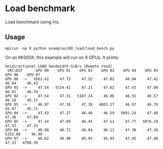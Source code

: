 <!--
SPDX-License-Identifier: MIT
Copyright (c) 2025 Advanced Micro Devices, Inc. All rights reserved.
-->

# Load benchmark

Load benchmark using Iris.

## Usage

```terminal
mpirun -np 8 python examples/00_load/load_bench.py
```
On an MI300X, this example will run on 8 GPUs. It prints:
```terminal
Unidirectional LOAD bandwidth GiB/s [Remote read]
 SRC\DST      GPU 00    GPU 01    GPU 02    GPU 03    GPU 04    GPU 05    GPU 06    GPU 07
GPU 00  ->   5563.42     47.73     47.52     47.02     46.94     47.42     46.84     46.43
GPU 01  ->     47.54   5154.41     47.21     47.62     47.43     47.08     46.91     46.74
GPU 02  ->     47.54     47.31   5187.24     46.86     46.31     46.57     46.10     45.72
GPU 03  ->     46.97     47.18     47.30   4803.27     46.97     46.79     45.97     45.71
GPU 04  ->     47.43     47.27     46.46     46.59   5091.24     47.48     47.38     47.09
GPU 05  ->     47.34     47.09     46.45     47.11     47.77   5076.19     47.32     47.33
GPU 06  ->     46.98     46.72     46.04     46.11     47.30     47.36   5332.80     46.99
GPU 07  ->     46.02     46.90     45.95     45.95     47.45     47.48     47.32   4798.39
```